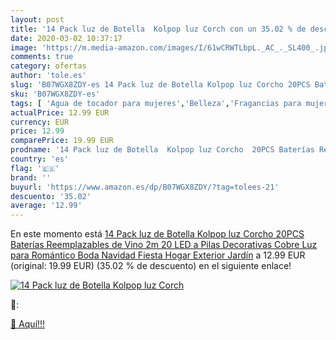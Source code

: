```yaml
---
layout: post
title: '14 Pack luz de Botella  Kolpop luz Corch con un 35.02 % de descuento'
date: 2020-03-02 10:37:17
image: 'https://m.media-amazon.com/images/I/61wCRWTLbpL._AC_._SL400_.jpg'
comments: true
category: ofertas
author: 'tole.es'
slug: 'B07WGX8ZDY-es 14 Pack luz de Botella Kolpop luz Corcho 20PCS Baterías...'
sku: 'B07WGX8ZDY-es'
tags: [ 'Agua de tocador para mujeres','Belleza','Fragancias para mujeres','Instrumentos de percusión para niños','Instrumentos musicales para niños','Juguetes','Juguetes y juegos','Perfumes y fragancias','Productos para el cuidado de la piel','Sets y juegos para el cuidado de la piel','navidad', ]
actualPrice: 12.99 EUR
currency: EUR
price: 12.99
comparePrice: 19.99 EUR
prodname: '14 Pack luz de Botella  Kolpop luz Corcho  20PCS Baterías Reemplazables de Vino 2m 20 LED a Pilas Decorativas Cobre Luz para Romántico Boda  Navidad  Fiesta  Hogar  Exterior  Jardín'
country: 'es'
flag: '🇪🇸'
brand: ''
buyurl: 'https://www.amazon.es/dp/B07WGX8ZDY/?tag=tolees-21'
descuento: '35.02'
average: '12.99'
---
```


En este momento está [14 Pack luz de Botella  Kolpop luz Corcho  20PCS Baterías Reemplazables de Vino 2m 20 LED a Pilas Decorativas Cobre Luz para Romántico Boda  Navidad  Fiesta  Hogar  Exterior  Jardín](https://www.amazon.es/dp/B07WGX8ZDY/?tag=tolees-21) a 12.99 EUR (original: 19.99 EUR) (35.02 %  de descuento) en el siguiente enlace!

[![14 Pack luz de Botella  Kolpop luz Corch](https://m.media-amazon.com/images/I/61wCRWTLbpL._AC_._SL400_.jpg)](https://www.amazon.es/dp/B07WGX8ZDY/?tag=tolees-21)

🔎:


[🛒 Aquí!!!](https://www.amazon.es/dp/B07WGX8ZDY/?tag=tolees-21)

